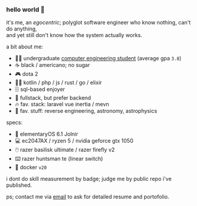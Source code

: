 ### hello world 👋

it's me, an _egocentric_; polyglot software engineer who know nothing, can't do anything,<br/>and yet still don't know how the system actually works.

a bit about me:

- 🧑‍🎓 undergraduate [computer engineering student](https://ft.undip.ac.id/en/site/) (average gpa `3.8`)
- ☕ black / americano; no sugar
- 🎮 dota 2
- 👨‍💻 kotlin / php / js / rust / go / elixir
- 🗄️ sql-based enjoyer
- 🚀 fullstack, but prefer backend
- 🔥 fav. stack: laravel vue inertia / mevn
- 🌟 fav. stuff: reverse engineering, astronomy, astrophysics

specs:

- 📀 elementaryOS 6.1 Jolnir
- 💻 ec2047AX / ryzen 5 / nvidia geforce gtx 1050
- 🖱️ razer basilisk ultimate / razer firefly v2
- ⌨️ razer huntsman te (linear switch)
- 🐋 docker `v20`

i dont do skill measurement by badge; judge me by public repo i've published.

ps; contact me via [email](mailto:ezralazuardy@students.undip.ac.id) to ask for detailed resume and portofolio.
